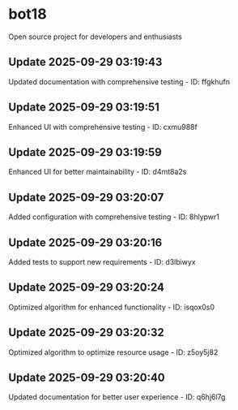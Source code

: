 # bot18
Open source project for developers and enthusiasts

## Update 2025-09-29 03:19:43
Updated documentation with comprehensive testing - ID: ffgkhufn


## Update 2025-09-29 03:19:51
Enhanced UI with comprehensive testing - ID: cxmu988f


## Update 2025-09-29 03:19:59
Enhanced UI for better maintainability - ID: d4mt8a2s


## Update 2025-09-29 03:20:07
Added configuration with comprehensive testing - ID: 8hlypwr1


## Update 2025-09-29 03:20:16
Added tests to support new requirements - ID: d3lbiwyx


## Update 2025-09-29 03:20:24
Optimized algorithm for enhanced functionality - ID: isqox0s0


## Update 2025-09-29 03:20:32
Optimized algorithm to optimize resource usage - ID: z5oy5j82


## Update 2025-09-29 03:20:40
Updated documentation for better user experience - ID: q6hj6l7g

